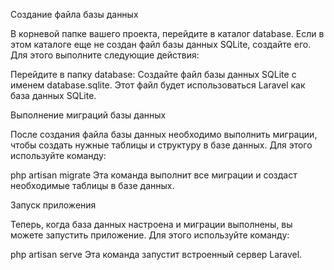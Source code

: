 Создание файла базы данных

В корневой папке вашего проекта, перейдите в каталог database. Если в этом каталоге еще не создан файл базы данных SQLite, создайте его. Для этого выполните следующие действия:

Перейдите в папку database:
Создайте файл базы данных SQLite с именем database.sqlite. 
Этот файл будет использоваться Laravel как база данных SQLite.

Выполнение миграций базы данных

После создания файла базы данных необходимо выполнить миграции, чтобы создать нужные таблицы и структуру в базе данных. Для этого используйте команду:

php artisan migrate
Эта команда выполнит все миграции и создаст необходимые таблицы в базе данных.

Запуск приложения

Теперь, когда база данных настроена и миграции выполнены, вы можете запустить  приложение. Для этого используйте команду:

php artisan serve
Эта команда запустит встроенный сервер Laravel.
